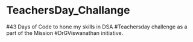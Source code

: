 # TeachersDay_Challange
#43 Days of Code to hone my skills in DSA #Teachersday challenge as a part of the Mission #DrGViswanathan initiative.
